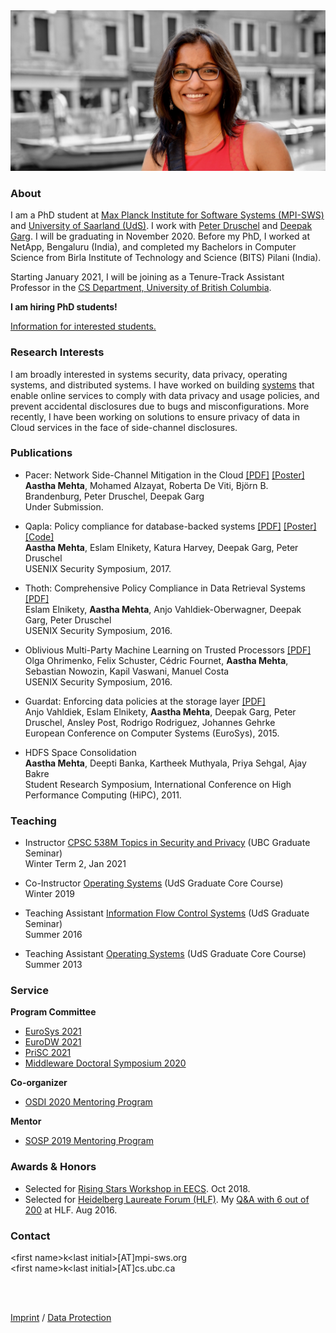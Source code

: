 <!-- ### Aastha Mehta -->

<img src="imgs/Aastha_pic.jpg" class="wrap align-center">

### About

I am a PhD student at [Max Planck Institute for Software Systems (MPI-SWS)](http://www.mpi-sws.org/) and [University of Saarland (UdS)](http://cs.uni-saarland.de/). I work with [Peter Druschel](http://www.mpi-sws.org/~druschel/) and [Deepak Garg](http://www.mpi-sws.org/~dg/). I will be graduating in November 2020. Before my PhD, I worked at NetApp, Bengaluru (India), and completed my Bachelors in Computer Science from Birla Institute of Technology and Science (BITS) Pilani (India).

Starting January 2021, I will be joining as a Tenure-Track Assistant Professor in the [CS Department, University of British Columbia](https://www.cs.ubc.ca/).

**I am hiring PhD students!**

[Information for interested students.](https://www.cs.ubc.ca/students/grad/admissions)

### Research Interests

I am broadly interested in systems security, data privacy, operating systems, and distributed systems. I have worked on building [systems](http://thoth.mpi-sws.org/) that enable online services to comply with data privacy and usage policies, and prevent accidental disclosures due to bugs and misconfigurations. More recently, I have been working on solutions to ensure privacy of data in Cloud services in the face of side-channel disclosures.

### Publications
- Pacer: Network Side-Channel Mitigation in the Cloud [\[PDF\]](https://arxiv.org/pdf/1908.11568.pdf) [\[Poster\]](https://people.mpi-sws.org/~aasthakm/files/pacer_poster.pdf)<br>
**Aastha Mehta**, Mohamed Alzayat, Roberta De Viti, Björn B. Brandenburg, Peter Druschel, Deepak Garg<br>
Under Submission.

- Qapla: Policy compliance for database-backed systems [\[PDF\]](https://www.mpi-sws.org/~aasthakm/files/qapla.pdf) [\[Poster\]](https://www.mpi-sws.org/~aasthakm/files/qapla_poster.pdf) [\[Code\]](https://github.com/aasthakm/qapla)<br>
**Aastha Mehta**, Eslam Elnikety, Katura Harvey, Deepak Garg, Peter Druschel<br>
USENIX Security Symposium, 2017.

- Thoth: Comprehensive Policy Compliance in Data Retrieval Systems [\[PDF\]](http://www.mpi-sws.org/~elnikety/Eslam_Elnikety_Web_Page_files/sec16_paper_elnikety.pdf)<br>
Eslam Elnikety, **Aastha Mehta**, Anjo Vahldiek-Oberwagner, Deepak Garg, Peter Druschel<br>
USENIX Security Symposium, 2016.

- Oblivious Multi-Party Machine Learning on Trusted Processors [\[PDF\]](https://www.usenix.org/system/files/conference/usenixsecurity16/sec16_paper_ohrimenko.pdf)<br>
Olga Ohrimenko, Felix Schuster, Cédric Fournet, **Aastha Mehta**, Sebastian Nowozin, Kapil Vaswani, Manuel Costa<br>
USENIX Security Symposium, 2016.

- Guardat: Enforcing data policies at the storage layer [\[PDF\]](http://www.mpi-sws.org/~aasthakm/files/eurosys15-guardat.pdf)<br>
Anjo Vahldiek, Eslam Elnikety, **Aastha Mehta**, Deepak Garg, Peter Druschel, Ansley Post, Rodrigo Rodriguez, Johannes Gehrke<br>
European Conference on Computer Systems (EuroSys), 2015.

- HDFS Space Consolidation<br>
**Aastha Mehta**, Deepti Banka, Kartheek Muthyala, Priya Sehgal, Ajay Bakre<br>
Student Research Symposium, International Conference on High Performance Computing (HiPC), 2011.

### Teaching
- Instructor [CPSC 538M Topics in Security and Privacy](https://aasthakm.github.io/courses/cpsc538m.html) (UBC Graduate Seminar)<br>
Winter Term 2, Jan 2021

- Co-Instructor [Operating Systems](https://courses.mpi-sws.org/os-ws19/) (UdS Graduate Core Course)<br>
Winter 2019

- Teaching Assistant [Information Flow Control Systems](https://people.mpi-sws.org/~dg/teaching/ifcs2016/ifcs2016.html) (UdS Graduate Seminar)<br>
Summer 2016

- Teaching Assistant [Operating Systems](http://courses.mpi-sws.org/os-ss13/) (UdS Graduate Core Course)<br>
Summer 2013

### Service

**Program Committee**
- [EuroSys 2021](https://2021.eurosys.org/)
- [EuroDW 2021](https://2021.eurosys.org/workshops.html#workshops)
- [PriSC 2021](https://popl21.sigplan.org/home/prisc-2021)
- [Middleware Doctoral Symposium 2020](https://2020.middleware-conference.org/call-for-doctoral-symposium.html)
  
**Co-organizer**
- [OSDI 2020 Mentoring Program](https://www.usenix.org/conference/osdi20/mentorship)

**Mentor**
- [SOSP 2019 Mentoring Program](https://sosp19.rcs.uwaterloo.ca/mentoring.html)

### Awards & Honors
- Selected for [Rising Stars Workshop in EECS](https://risingstars18-eecs.mit.edu/). Oct 2018.
- Selected for [Heidelberg Laureate Forum (HLF)](https://www.heidelberg-laureate-forum.org/event_2016/). My [Q&A with 6 out of 200](https://scilogs.spektrum.de/hlf/2499-2/) at HLF. Aug 2016.

### Contact
\<first name\>k\<last initial\>[AT]mpi-sws.org<br>
\<first name\>k\<last initial\>[AT]cs.ubc.ca

<br>
<br>

<a href="https://imprint.mpi-klsb.mpg.de/sws/aasthakm">Imprint</a> /
<a href="https://data-protection.mpi-klsb.mpg.de/sws/aasthakm">Data Protection</a>

